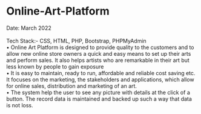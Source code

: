 # Online-Art-Platform
Date: March 2022 <br><br> 
Tech Stack:- CSS, HTML, PHP, Bootstrap, PHPMyAdmin <br>
• Online Art Platform is designed to provide quality to the customers and to allow new online store owners a quick and easy means to set up their arts and perform sales. It also helps artists who are remarkable in their art but less known by people to gain exposure <br>
• It is easy to maintain, ready to run, affordable and reliable cost saving etc. It focuses on the marketing, the stakeholders and applications, which allow for online sales, distribution and marketing of an art. <br>
• The system help the user to see any picture with details at the click of a button. The record data is maintained and backed up such a way that data is not loss.
